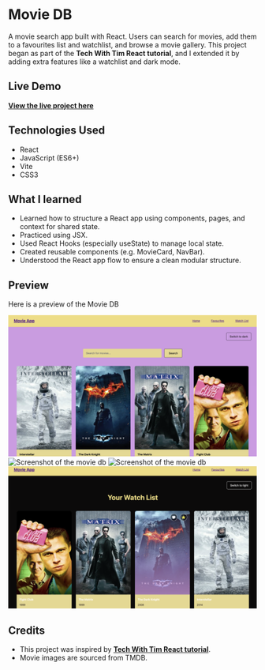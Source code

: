 # Movie DB

A movie search app built with React. Users can search for movies, add them to a favourites list and watchlist, and browse a movie gallery. This project began as part of the **Tech With Tim React tutorial**, and I extended it by adding extra features like a watchlist and dark mode.

## Live Demo

[**View the live project here**](https://aimei60.github.io/movie-db/)

## Technologies Used

- React
- JavaScript (ES6+)
- Vite
- CSS3

## What I learned 

- Learned how to structure a React app using components, pages, and context for shared state.
- Practiced using JSX.
- Used React Hooks (especially useState) to manage local state.
- Created reusable components (e.g. MovieCard, NavBar).
- Understood the React app flow to ensure a clean modular structure.

## Preview

Here is a preview of the Movie DB

![Screenshot of the movie db](/frontend/src/screenshots/s1.png)
![Screenshot of the movie db](/frontend/src/screenshots//s2.png)
![Screenshot of the movie db](/frontend/src/screenshots//s3.png)
![Screenshot of the movie db](/frontend/src/screenshots//s4.png)

## Credits

- This project was inspired by [**Tech With Tim React tutorial**](https://www.youtube.com/watch?v=G6D9cBaLViA&t=1201s).
- Movie images are sourced from TMDB.
